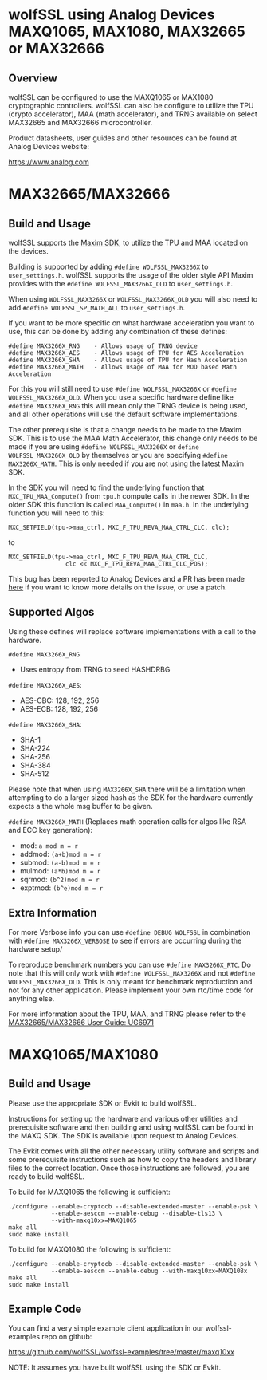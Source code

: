 wolfSSL using Analog Devices MAXQ1065, MAX1080, MAX32665 or MAX32666
================================================

## Overview

wolfSSL can be configured to use the MAXQ1065 or MAX1080 cryptographic
controllers. wolfSSL can also be configure to utilize the TPU
(crypto accelerator), MAA (math accelerator), and TRNG available on select
MAX32665 and MAX32666 microcontroller.

Product datasheets, user guides and other resources can be found at
Analog Devices website:

https://www.analog.com

# MAX32665/MAX32666
## Build and Usage

wolfSSL supports the [Maxim SDK](https://github.com/analogdevicesinc/msdk), to
utilize the TPU and MAA located on the devices.

Building is supported by adding `#define WOLFSSL_MAX3266X` to `user_settings.h`.
wolfSSL supports the usage of the older style API Maxim provides with the
`#define WOLFSSL_MAX3266X_OLD` to `user_settings.h`.

When using `WOLFSSL_MAX3266X` or `WOLFSSL_MAX3266X_OLD` you will also need to
add `#define WOLFSSL_SP_MATH_ALL` to `user_settings.h`.

If you want to be more specific on what hardware acceleration you want to use,
this can be done by adding any combination of these defines:
```
#define MAX3266X_RNG    - Allows usage of TRNG device
#define MAX3266X_AES    - Allows usage of TPU for AES Acceleration
#define MAX3266X_SHA    - Allows usage of TPU for Hash Acceleration
#define MAX3266X_MATH   - Allows usage of MAA for MOD based Math Acceleration
```
For this you will still need to use `#define WOLFSSL_MAX3266X` or `#define WOLFSSL_MAX3266X_OLD`. When you use a specific hardware define like
`#define MAX3266X_RNG` this will mean only the TRNG device is being used, and
all other operations will use the default software implementations.

The other prerequisite is that a change needs to be made to the Maxim SDK. This
is to use the MAA Math Accelerator, this change only needs to be made if you are
using `#define WOLFSSL_MAX3266X` or `define WOLFSSL_MAX3266X_OLD` by themselves
or you are specifying `#define MAX3266X_MATH`. This is only needed if you are
not using the latest Maxim SDK.

In the SDK you will need to find the underlying function that
`MXC_TPU_MAA_Compute()` from `tpu.h` compute calls in the newer SDK. In the
older SDK this function is called `MAA_Compute()` in `maa.h`. In the underlying
function you will need to this:

```
MXC_SETFIELD(tpu->maa_ctrl, MXC_F_TPU_REVA_MAA_CTRL_CLC, clc);
```
to
```
MXC_SETFIELD(tpu->maa_ctrl, MXC_F_TPU_REVA_MAA_CTRL_CLC,
                clc << MXC_F_TPU_REVA_MAA_CTRL_CLC_POS);
```

This bug has been reported to Analog Devices and a PR has been made
[here](https://github.com/analogdevicesinc/msdk/pull/1104)
if you want to know more details on the issue, or use a patch.


## Supported Algos
Using these defines will replace software implementations with a call to the
hardware.

`#define MAX3266X_RNG`
- Uses entropy from TRNG to seed HASHDRBG

`#define MAX3266X_AES`:

- AES-CBC: 128, 192, 256
- AES-ECB: 128, 192, 256

`#define MAX3266X_SHA`:

- SHA-1
- SHA-224
- SHA-256
- SHA-384
- SHA-512

Please note that when using `MAX3266X_SHA` there will be a limitation when
attempting to do a larger sized hash as the SDK for the hardware currently
expects a the whole msg buffer to be given.

`#define MAX3266X_MATH` (Replaces math operation calls for algos
like RSA and ECC key generation):

- mod:      `a mod m = r`
- addmod:   `(a+b)mod m = r`
- submod:   `(a-b)mod m = r`
- mulmod:   `(a*b)mod m = r`
- sqrmod:   `(b^2)mod m = r`
- exptmod:  `(b^e)mod m = r`

## Extra Information
For more Verbose info you can use `#define DEBUG_WOLFSSL` in combination with
`#define MAX3266X_VERBOSE` to see if errors are occurring during the hardware
setup/

To reproduce benchmark numbers you can use `#define MAX3266X_RTC`.
Do note that this will only work with `#define WOLFSSL_MAX3266X` and not
`#define WOLFSSL_MAX3266X_OLD`. This is only meant for benchmark reproduction
and not for any other application. Please implement your own rtc/time code for
anything else.

For more information about the TPU, MAA, and TRNG please refer to the
[MAX32665/MAX32666 User Guide: UG6971](https://www.analog.com/media/en/technical-documentation/user-guides/max32665max32666-user-guide.pdf)

# MAXQ1065/MAX1080
## Build and Usage

Please use the appropriate SDK or Evkit to build wolfSSL.

Instructions for setting up the hardware and various other utilities and
prerequisite software and then building and using wolfSSL can be found in the
MAXQ SDK. The SDK is available upon request to Analog Devices.

The Evkit comes with all the other necessary utility software and scripts and
some prerequisite instructions such as how to copy the headers and library
files to the correct location. Once those instructions are followed, you are
ready to build wolfSSL.

To build for MAXQ1065 the following is sufficient:

```
./configure --enable-cryptocb --disable-extended-master --enable-psk \
            --enable-aesccm --enable-debug --disable-tls13 \
            --with-maxq10xx=MAXQ1065
make all
sudo make install
```
To build for MAXQ1080 the following is sufficient:

```
./configure --enable-cryptocb --disable-extended-master --enable-psk \
            --enable-aesccm --enable-debug --with-maxq10xx=MAXQ108x
make all
sudo make install
```

## Example Code

You can find a very simple example client application in our wolfssl-examples
repo on github:

https://github.com/wolfSSL/wolfssl-examples/tree/master/maxq10xx

NOTE: It assumes you have built wolfSSL using the SDK or Evkit.

